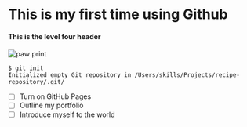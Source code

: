 # This is my first time using Github
#### This is the level four header

![paw print](https://upload.wikimedia.org/wikipedia/commons/5/51/Paw-print.svg)

```
$ git init
Initialized empty Git repository in /Users/skills/Projects/recipe-repository/.git/
```
- [ ] Turn on GitHub Pages
- [ ] Outline my portfolio
- [ ] Introduce myself to the world
